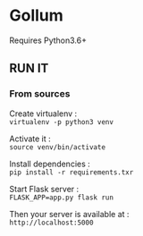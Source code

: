 # Gollum

Requires Python3.6+

## RUN IT

### From sources

Create virtualenv :   
`virtualenv -p python3 venv`

Activate it :  
`source venv/bin/activate`

Install dependencies :  
`pip install -r requirements.txr`

Start Flask server :  
`FLASK_APP=app.py flask run`

Then your server is available at :  
`http://localhost:5000`
